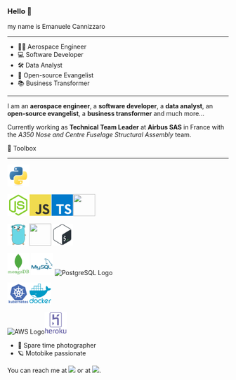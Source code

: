 ### Hello 👋

my name is Emanuele Cannizzaro

---

- 👨‍💻 Aerospace Engineer
- 💻 Software Developer
- 🛠 Data Analyst
- 🌱 Open-source Evangelist
- 📚 Business Transformer

---

I am an __aerospace engineer__, a __software developer__, a __data analyst__, an __open-source evangelist__, a __business transformer__ and much more...


Currently working as **Technical Team Leader** at **Airbus SAS** in France with the *A350 Nose and Centre Fuselage Structural Assembly* team.


🧰 Toolbox

---
<img src="https://raw.githubusercontent.com/devicons/devicon/master/icons/python/python-original.svg" alt="Python Logo" width="50" height="50"/><br />

<img src="https://raw.githubusercontent.com/devicons/devicon/master/icons/nodejs/nodejs-original.svg" alt="Node.js Logo" width="50" height="50"/><img src="https://raw.githubusercontent.com/devicons/devicon/master/icons/javascript/javascript-original.svg" alt="JavaScript Logo" width="50" height="50"/><img src="https://raw.githubusercontent.com/devicons/devicon/master/icons/typescript/typescript-original.svg" alt="TypeScript Logo" width="50" height="50"/><img src="https://cdn.jsdelivr.net/gh/devicons/devicon/icons/react/react-original-wordmark.svg" width="50" height="50"/><br />

<img src="https://raw.githubusercontent.com/devicons/devicon/master/icons/go/go-original.svg" alt="GO Golang Logo" width="50" height="50"/><img src="https://cdn.jsdelivr.net/gh/devicons/devicon/icons/rust/rust-plain.svg" width="50" height="50" /><img src="https://github.com/devicons/devicon/raw/master/icons/bash/bash-original.svg" alt="Bash Logo" width="50" height="50"/><br />

<img src="https://raw.githubusercontent.com/devicons/devicon/master/icons/mongodb/mongodb-plain-wordmark.svg" alt="MongoDB Logo" 
width="50" height="50"/> <img src="https://raw.githubusercontent.com/devicons/devicon/master/icons/mysql/mysql-plain-wordmark.svg" alt="MySQL Logo" width="50" height="50"/> <img src="https://cdn.worldvectorlogo.com/logos/postgresql.svg" alt="PostgreSQL Logo" width="50" height="50"/><br />

<img src="https://raw.githubusercontent.com/devicons/devicon/master/icons/kubernetes/kubernetes-plain-wordmark.svg" alt="Kubernetes K8s Logo" width="50" height="50"/><img src="https://raw.githubusercontent.com/devicons/devicon/master/icons/docker/docker-plain-wordmark.svg" alt="Laravel Logo" width="50" height="50"/><br />

<img src="https://cdn.worldvectorlogo.com/logos/aws-2.svg" alt="AWS Logo" width="50" height="50"/><img src="https://github.com/devicons/devicon/raw/master/icons/heroku/heroku-original-wordmark.svg" alt="Heroku Logo" width="50" height="50"/>

- 📸 Spare time photographer
- 🪐 Motobike passionate

You can reach me at 
[![](https://img.shields.io/badge/-Twitter-informational?style=for-the-badge&logo=twitter&logoColor=white&color=00aced)](https://twitter.com/emanuelecannizzaro) or at 
[![](https://img.shields.io/badge/-Linkedin-informational?style=for-the-badge&logo=linkedin&logoColor=white&color=2867B2)](https://linkedin.com/in/emanuelecannizzaro).


<!--

- 🔭 I’m currently working on ...
- 🌱 I’m currently learning ...
- 👯 I’m looking to collaborate on ...
- 🤔 I’m looking for help with ...
- 💬 Ask me about ...
- 📫 How to reach me: ...
- 😄 Pronouns: ...
- ⚡ Fun fact: ...



**EmanueleCannizzaro/EmanueleCannizzaro** is a ✨ _special_ ✨ repository because its `README.md` (this file) appears on your GitHub profile.

Here are some ideas to get you started:
-->
